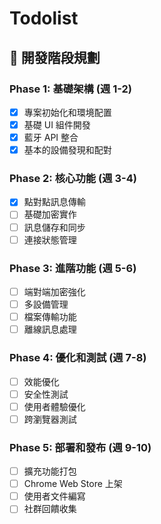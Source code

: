 # Todolist

## 🚦 開發階段規劃

### Phase 1: 基礎架構 (週 1-2)
- [x] 專案初始化和環境配置
- [x] 基礎 UI 組件開發
- [x] 藍牙 API 整合
- [x] 基本的設備發現和配對

### Phase 2: 核心功能 (週 3-4)
- [x] 點對點訊息傳輸
- [ ] 基礎加密實作
- [ ] 訊息儲存和同步
- [ ] 連接狀態管理

### Phase 3: 進階功能 (週 5-6)
- [ ] 端對端加密強化
- [ ] 多設備管理
- [ ] 檔案傳輸功能
- [ ] 離線訊息處理

### Phase 4: 優化和測試 (週 7-8)
- [ ] 效能優化
- [ ] 安全性測試
- [ ] 使用者體驗優化
- [ ] 跨瀏覽器測試

### Phase 5: 部署和發布 (週 9-10)
- [ ] 擴充功能打包
- [ ] Chrome Web Store 上架
- [ ] 使用者文件編寫
- [ ] 社群回饋收集
